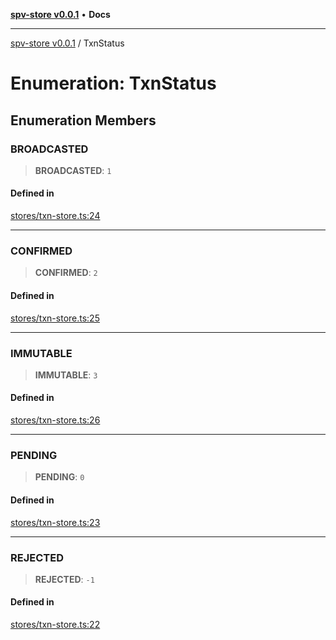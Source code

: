 [**spv-store v0.0.1**](../README.md) • **Docs**

***

[spv-store v0.0.1](../globals.md) / TxnStatus

# Enumeration: TxnStatus

## Enumeration Members

### BROADCASTED

> **BROADCASTED**: `1`

#### Defined in

[stores/txn-store.ts:24](https://github.com/shruggr/ts-casemod-spv/blob/7c4f30ec55cedd3466531bc7310dc7c1601f1f8a/src/stores/txn-store.ts#L24)

***

### CONFIRMED

> **CONFIRMED**: `2`

#### Defined in

[stores/txn-store.ts:25](https://github.com/shruggr/ts-casemod-spv/blob/7c4f30ec55cedd3466531bc7310dc7c1601f1f8a/src/stores/txn-store.ts#L25)

***

### IMMUTABLE

> **IMMUTABLE**: `3`

#### Defined in

[stores/txn-store.ts:26](https://github.com/shruggr/ts-casemod-spv/blob/7c4f30ec55cedd3466531bc7310dc7c1601f1f8a/src/stores/txn-store.ts#L26)

***

### PENDING

> **PENDING**: `0`

#### Defined in

[stores/txn-store.ts:23](https://github.com/shruggr/ts-casemod-spv/blob/7c4f30ec55cedd3466531bc7310dc7c1601f1f8a/src/stores/txn-store.ts#L23)

***

### REJECTED

> **REJECTED**: `-1`

#### Defined in

[stores/txn-store.ts:22](https://github.com/shruggr/ts-casemod-spv/blob/7c4f30ec55cedd3466531bc7310dc7c1601f1f8a/src/stores/txn-store.ts#L22)
